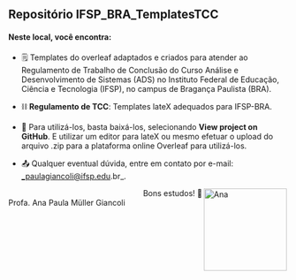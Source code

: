 ## Repositório IFSP_BRA_TemplatesTCC

#### Neste local, você encontra:

- 🗒️ Templates do overleaf adaptados e criados para atender ao Regulamento de Trabalho de Conclusão do Curso Análise e Desenvolvimento de Sistemas (ADS) no Instituto Federal de Educação, Ciência e Tecnologia (IFSP), no campus de Bragança Paulista (BRA).  

- ⛓️ **Regulamento de TCC**: Templates lateX adequados para IFSP-BRA.

- 📖 Para utilizá-los, basta baixá-los, selecionando **View project on GitHub**. E utilizar um editor para lateX ou mesmo efetuar o upload do arquivo .zip para a plataforma online Overleaf para utilizá-los. 

- 📤 Qualquer eventual dúvida, entre em contato por e-mail: _paulagiancoli@ifsp.edu.br_.


<div><img align="right" height="149" width="150" alt="Ana" src="https://cdn.discordapp.com/attachments/871199836752457749/871201441715474432/Ana.png" />
</div>

<div align="right">
Bons estudos! 👋 
</div>
  
<div>
  Profa. Ana Paula Müller Giancoli
  
</div>
  
